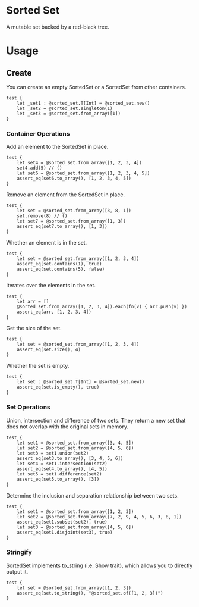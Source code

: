 # Sorted Set

A mutable set backed by a red-black tree.

# Usage

## Create

You can create an empty SortedSet or a SortedSet from other containers.

```moonbit
test {
    let _set1 : @sorted_set.T[Int] = @sorted_set.new()
    let _set2 = @sorted_set.singleton(1)
    let _set3 = @sorted_set.from_array([1])
}
```
### Container Operations

Add an element to the SortedSet in place.

```moonbit
test {
    let set4 = @sorted_set.from_array([1, 2, 3, 4])
    set4.add(5) // ()
    let set6 = @sorted_set.from_array([1, 2, 3, 4, 5])
    assert_eq(set6.to_array(), [1, 2, 3, 4, 5])
}
```

Remove an element from the SortedSet in place.

```moonbit
test {
    let set = @sorted_set.from_array([3, 8, 1]) 
    set.remove(8) // () 
    let set7 = @sorted_set.from_array([1, 3])
    assert_eq(set7.to_array(), [1, 3])
}
```

Whether an element is in the set.

```moonbit
test {
    let set = @sorted_set.from_array([1, 2, 3, 4])
    assert_eq(set.contains(1), true)
    assert_eq(set.contains(5), false)
}
```

Iterates over the elements in the set.

```moonbit
test {
    let arr = []
    @sorted_set.from_array([1, 2, 3, 4]).each(fn(v) { arr.push(v) })
    assert_eq(arr, [1, 2, 3, 4])
}
```

Get the size of the set.

```moonbit
test {
    let set = @sorted_set.from_array([1, 2, 3, 4])
    assert_eq(set.size(), 4)
}
```

Whether the set is empty.

```moonbit
test {
    let set : @sorted_set.T[Int] = @sorted_set.new()
    assert_eq(set.is_empty(), true)
}
```

### Set Operations

Union, intersection and difference of two sets. They return a new set that does not overlap with the original sets in memory.

```moonbit
test {
    let set1 = @sorted_set.from_array([3, 4, 5])
    let set2 = @sorted_set.from_array([4, 5, 6])
    let set3 = set1.union(set2)
    assert_eq(set3.to_array(), [3, 4, 5, 6])
    let set4 = set1.intersection(set2)
    assert_eq(set4.to_array(), [4, 5])
    let set5 = set1.difference(set2)
    assert_eq(set5.to_array(), [3])
}
```

Determine the inclusion and separation relationship between two sets.

```moonbit
test {
    let set1 = @sorted_set.from_array([1, 2, 3])
    let set2 = @sorted_set.from_array([7, 2, 9, 4, 5, 6, 3, 8, 1])
    assert_eq(set1.subset(set2), true)
    let set3 = @sorted_set.from_array([4, 5, 6])
    assert_eq(set1.disjoint(set3), true)
}
```

### Stringify

SortedSet implements to_string (i.e. Show trait), which allows you to directly output it.

```moonbit
test {
    let set = @sorted_set.from_array([1, 2, 3])
    assert_eq(set.to_string(), "@sorted_set.of([1, 2, 3])")
}
```

